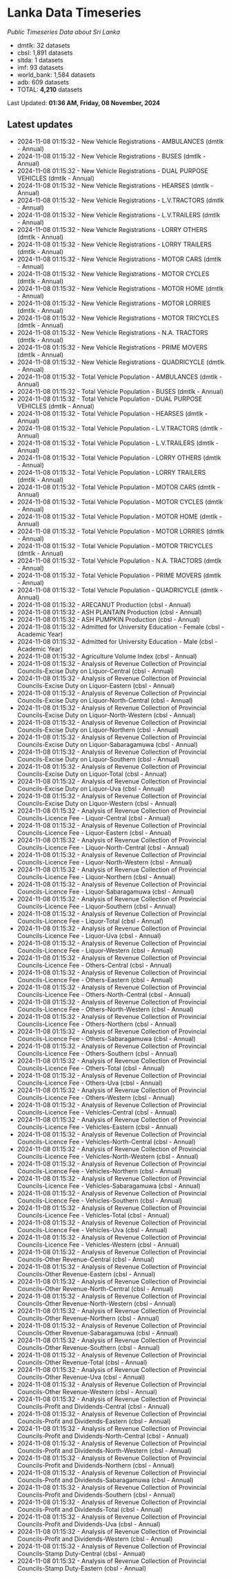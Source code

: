 # Lanka Data Timeseries
*Public Timeseries Data about Sri Lanka*

* dmtlk: 32 datasets
* cbsl: 1,891 datasets
* sltda: 1 datasets
* imf: 93 datasets
* world_bank: 1,584 datasets
* adb: 609 datasets
* TOTAL: **4,210** datasets

Last Updated: **01:36 AM, Friday, 08 November, 2024**

## Latest updates

* 2024-11-08 01:15:32 - New Vehicle Registrations - AMBULANCES (dmtlk - Annual)
* 2024-11-08 01:15:32 - New Vehicle Registrations - BUSES (dmtlk - Annual)
* 2024-11-08 01:15:32 - New Vehicle Registrations - DUAL PURPOSE VEHICLES (dmtlk - Annual)
* 2024-11-08 01:15:32 - New Vehicle Registrations - HEARSES (dmtlk - Annual)
* 2024-11-08 01:15:32 - New Vehicle Registrations - L.V.TRACTORS (dmtlk - Annual)
* 2024-11-08 01:15:32 - New Vehicle Registrations - L.V.TRAILERS (dmtlk - Annual)
* 2024-11-08 01:15:32 - New Vehicle Registrations - LORRY OTHERS (dmtlk - Annual)
* 2024-11-08 01:15:32 - New Vehicle Registrations - LORRY TRAILERS (dmtlk - Annual)
* 2024-11-08 01:15:32 - New Vehicle Registrations - MOTOR CARS (dmtlk - Annual)
* 2024-11-08 01:15:32 - New Vehicle Registrations - MOTOR CYCLES (dmtlk - Annual)
* 2024-11-08 01:15:32 - New Vehicle Registrations - MOTOR HOME (dmtlk - Annual)
* 2024-11-08 01:15:32 - New Vehicle Registrations - MOTOR LORRIES (dmtlk - Annual)
* 2024-11-08 01:15:32 - New Vehicle Registrations - MOTOR TRICYCLES (dmtlk - Annual)
* 2024-11-08 01:15:32 - New Vehicle Registrations - N.A. TRACTORS (dmtlk - Annual)
* 2024-11-08 01:15:32 - New Vehicle Registrations - PRIME MOVERS (dmtlk - Annual)
* 2024-11-08 01:15:32 - New Vehicle Registrations - QUADRICYCLE (dmtlk - Annual)
* 2024-11-08 01:15:32 - Total Vehicle Population - AMBULANCES (dmtlk - Annual)
* 2024-11-08 01:15:32 - Total Vehicle Population - BUSES (dmtlk - Annual)
* 2024-11-08 01:15:32 - Total Vehicle Population - DUAL PURPOSE VEHICLES (dmtlk - Annual)
* 2024-11-08 01:15:32 - Total Vehicle Population - HEARSES (dmtlk - Annual)
* 2024-11-08 01:15:32 - Total Vehicle Population - L.V.TRACTORS (dmtlk - Annual)
* 2024-11-08 01:15:32 - Total Vehicle Population - L.V.TRAILERS (dmtlk - Annual)
* 2024-11-08 01:15:32 - Total Vehicle Population - LORRY OTHERS (dmtlk - Annual)
* 2024-11-08 01:15:32 - Total Vehicle Population - LORRY TRAILERS (dmtlk - Annual)
* 2024-11-08 01:15:32 - Total Vehicle Population - MOTOR CARS (dmtlk - Annual)
* 2024-11-08 01:15:32 - Total Vehicle Population - MOTOR CYCLES (dmtlk - Annual)
* 2024-11-08 01:15:32 - Total Vehicle Population - MOTOR HOME (dmtlk - Annual)
* 2024-11-08 01:15:32 - Total Vehicle Population - MOTOR LORRIES (dmtlk - Annual)
* 2024-11-08 01:15:32 - Total Vehicle Population - MOTOR TRICYCLES (dmtlk - Annual)
* 2024-11-08 01:15:32 - Total Vehicle Population - N.A. TRACTORS (dmtlk - Annual)
* 2024-11-08 01:15:32 - Total Vehicle Population - PRIME MOVERS (dmtlk - Annual)
* 2024-11-08 01:15:32 - Total Vehicle Population - QUADRICYCLE (dmtlk - Annual)
* 2024-11-08 01:15:32 - ARECANUT Production (cbsl - Annual)
* 2024-11-08 01:15:32 - ASH PLANTAIN Production (cbsl - Annual)
* 2024-11-08 01:15:32 - ASH PUMPKIN Production (cbsl - Annual)
* 2024-11-08 01:15:32 - Admitted for University Education - Female (cbsl - Academic Year)
* 2024-11-08 01:15:32 - Admitted for University Education - Male (cbsl - Academic Year)
* 2024-11-08 01:15:32 - Agriculture Volume Index (cbsl - Annual)
* 2024-11-08 01:15:32 - Analysis of Revenue Collection of Provincial Councils-Excise Duty on Liquor-Central (cbsl - Annual)
* 2024-11-08 01:15:32 - Analysis of Revenue Collection of Provincial Councils-Excise Duty on Liquor-Eastern (cbsl - Annual)
* 2024-11-08 01:15:32 - Analysis of Revenue Collection of Provincial Councils-Excise Duty on Liquor-North-Central (cbsl - Annual)
* 2024-11-08 01:15:32 - Analysis of Revenue Collection of Provincial Councils-Excise Duty on Liquor-North-Western (cbsl - Annual)
* 2024-11-08 01:15:32 - Analysis of Revenue Collection of Provincial Councils-Excise Duty on Liquor-Northern (cbsl - Annual)
* 2024-11-08 01:15:32 - Analysis of Revenue Collection of Provincial Councils-Excise Duty on Liquor-Sabaragamuwa (cbsl - Annual)
* 2024-11-08 01:15:32 - Analysis of Revenue Collection of Provincial Councils-Excise Duty on Liquor-Southern (cbsl - Annual)
* 2024-11-08 01:15:32 - Analysis of Revenue Collection of Provincial Councils-Excise Duty on Liquor-Total (cbsl - Annual)
* 2024-11-08 01:15:32 - Analysis of Revenue Collection of Provincial Councils-Excise Duty on Liquor-Uva (cbsl - Annual)
* 2024-11-08 01:15:32 - Analysis of Revenue Collection of Provincial Councils-Excise Duty on Liquor-Western (cbsl - Annual)
* 2024-11-08 01:15:32 - Analysis of Revenue Collection of Provincial Councils-Licence Fee - Liquor-Central (cbsl - Annual)
* 2024-11-08 01:15:32 - Analysis of Revenue Collection of Provincial Councils-Licence Fee - Liquor-Eastern (cbsl - Annual)
* 2024-11-08 01:15:32 - Analysis of Revenue Collection of Provincial Councils-Licence Fee - Liquor-North-Central (cbsl - Annual)
* 2024-11-08 01:15:32 - Analysis of Revenue Collection of Provincial Councils-Licence Fee - Liquor-North-Western (cbsl - Annual)
* 2024-11-08 01:15:32 - Analysis of Revenue Collection of Provincial Councils-Licence Fee - Liquor-Northern (cbsl - Annual)
* 2024-11-08 01:15:32 - Analysis of Revenue Collection of Provincial Councils-Licence Fee - Liquor-Sabaragamuwa (cbsl - Annual)
* 2024-11-08 01:15:32 - Analysis of Revenue Collection of Provincial Councils-Licence Fee - Liquor-Southern (cbsl - Annual)
* 2024-11-08 01:15:32 - Analysis of Revenue Collection of Provincial Councils-Licence Fee - Liquor-Total (cbsl - Annual)
* 2024-11-08 01:15:32 - Analysis of Revenue Collection of Provincial Councils-Licence Fee - Liquor-Uva (cbsl - Annual)
* 2024-11-08 01:15:32 - Analysis of Revenue Collection of Provincial Councils-Licence Fee - Liquor-Western (cbsl - Annual)
* 2024-11-08 01:15:32 - Analysis of Revenue Collection of Provincial Councils-Licence Fee - Others-Central (cbsl - Annual)
* 2024-11-08 01:15:32 - Analysis of Revenue Collection of Provincial Councils-Licence Fee - Others-Eastern (cbsl - Annual)
* 2024-11-08 01:15:32 - Analysis of Revenue Collection of Provincial Councils-Licence Fee - Others-North-Central (cbsl - Annual)
* 2024-11-08 01:15:32 - Analysis of Revenue Collection of Provincial Councils-Licence Fee - Others-North-Western (cbsl - Annual)
* 2024-11-08 01:15:32 - Analysis of Revenue Collection of Provincial Councils-Licence Fee - Others-Northern (cbsl - Annual)
* 2024-11-08 01:15:32 - Analysis of Revenue Collection of Provincial Councils-Licence Fee - Others-Sabaragamuwa (cbsl - Annual)
* 2024-11-08 01:15:32 - Analysis of Revenue Collection of Provincial Councils-Licence Fee - Others-Southern (cbsl - Annual)
* 2024-11-08 01:15:32 - Analysis of Revenue Collection of Provincial Councils-Licence Fee - Others-Total (cbsl - Annual)
* 2024-11-08 01:15:32 - Analysis of Revenue Collection of Provincial Councils-Licence Fee - Others-Uva (cbsl - Annual)
* 2024-11-08 01:15:32 - Analysis of Revenue Collection of Provincial Councils-Licence Fee - Others-Western (cbsl - Annual)
* 2024-11-08 01:15:32 - Analysis of Revenue Collection of Provincial Councils-Licence Fee - Vehicles-Central (cbsl - Annual)
* 2024-11-08 01:15:32 - Analysis of Revenue Collection of Provincial Councils-Licence Fee - Vehicles-Eastern (cbsl - Annual)
* 2024-11-08 01:15:32 - Analysis of Revenue Collection of Provincial Councils-Licence Fee - Vehicles-North-Central (cbsl - Annual)
* 2024-11-08 01:15:32 - Analysis of Revenue Collection of Provincial Councils-Licence Fee - Vehicles-North-Western (cbsl - Annual)
* 2024-11-08 01:15:32 - Analysis of Revenue Collection of Provincial Councils-Licence Fee - Vehicles-Northern (cbsl - Annual)
* 2024-11-08 01:15:32 - Analysis of Revenue Collection of Provincial Councils-Licence Fee - Vehicles-Sabaragamuwa (cbsl - Annual)
* 2024-11-08 01:15:32 - Analysis of Revenue Collection of Provincial Councils-Licence Fee - Vehicles-Southern (cbsl - Annual)
* 2024-11-08 01:15:32 - Analysis of Revenue Collection of Provincial Councils-Licence Fee - Vehicles-Total (cbsl - Annual)
* 2024-11-08 01:15:32 - Analysis of Revenue Collection of Provincial Councils-Licence Fee - Vehicles-Uva (cbsl - Annual)
* 2024-11-08 01:15:32 - Analysis of Revenue Collection of Provincial Councils-Licence Fee - Vehicles-Western (cbsl - Annual)
* 2024-11-08 01:15:32 - Analysis of Revenue Collection of Provincial Councils-Other Revenue-Central (cbsl - Annual)
* 2024-11-08 01:15:32 - Analysis of Revenue Collection of Provincial Councils-Other Revenue-Eastern (cbsl - Annual)
* 2024-11-08 01:15:32 - Analysis of Revenue Collection of Provincial Councils-Other Revenue-North-Central (cbsl - Annual)
* 2024-11-08 01:15:32 - Analysis of Revenue Collection of Provincial Councils-Other Revenue-North-Western (cbsl - Annual)
* 2024-11-08 01:15:32 - Analysis of Revenue Collection of Provincial Councils-Other Revenue-Northern (cbsl - Annual)
* 2024-11-08 01:15:32 - Analysis of Revenue Collection of Provincial Councils-Other Revenue-Sabaragamuwa (cbsl - Annual)
* 2024-11-08 01:15:32 - Analysis of Revenue Collection of Provincial Councils-Other Revenue-Southern (cbsl - Annual)
* 2024-11-08 01:15:32 - Analysis of Revenue Collection of Provincial Councils-Other Revenue-Total (cbsl - Annual)
* 2024-11-08 01:15:32 - Analysis of Revenue Collection of Provincial Councils-Other Revenue-Uva (cbsl - Annual)
* 2024-11-08 01:15:32 - Analysis of Revenue Collection of Provincial Councils-Other Revenue-Western (cbsl - Annual)
* 2024-11-08 01:15:32 - Analysis of Revenue Collection of Provincial Councils-Profit and Dividends-Central (cbsl - Annual)
* 2024-11-08 01:15:32 - Analysis of Revenue Collection of Provincial Councils-Profit and Dividends-Eastern (cbsl - Annual)
* 2024-11-08 01:15:32 - Analysis of Revenue Collection of Provincial Councils-Profit and Dividends-North-Central (cbsl - Annual)
* 2024-11-08 01:15:32 - Analysis of Revenue Collection of Provincial Councils-Profit and Dividends-North-Western (cbsl - Annual)
* 2024-11-08 01:15:32 - Analysis of Revenue Collection of Provincial Councils-Profit and Dividends-Northern (cbsl - Annual)
* 2024-11-08 01:15:32 - Analysis of Revenue Collection of Provincial Councils-Profit and Dividends-Sabaragamuwa (cbsl - Annual)
* 2024-11-08 01:15:32 - Analysis of Revenue Collection of Provincial Councils-Profit and Dividends-Southern (cbsl - Annual)
* 2024-11-08 01:15:32 - Analysis of Revenue Collection of Provincial Councils-Profit and Dividends-Total (cbsl - Annual)
* 2024-11-08 01:15:32 - Analysis of Revenue Collection of Provincial Councils-Profit and Dividends-Uva (cbsl - Annual)
* 2024-11-08 01:15:32 - Analysis of Revenue Collection of Provincial Councils-Profit and Dividends-Western (cbsl - Annual)
* 2024-11-08 01:15:32 - Analysis of Revenue Collection of Provincial Councils-Stamp Duty-Central (cbsl - Annual)
* 2024-11-08 01:15:32 - Analysis of Revenue Collection of Provincial Councils-Stamp Duty-Eastern (cbsl - Annual)